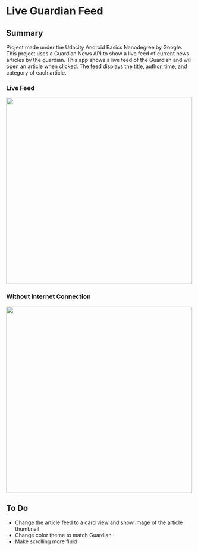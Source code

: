 # Live Guardian Feed

## Summary 
Project made under the Udacity Android Basics Nanodegree by Google. 
This project uses a Guardian News API to show a live feed of current news articles by the guardian. 
This app shows a live feed of the Guardian and will open an article when clicked.
The feed displays the title, author, time, and category of each article.

### Live Feed

<img src="https://drive.google.com/uc?export=view&id=1Bry8deHGp747C-prENShJdvvYJOyQY4q" height="500">

### Without Internet Connection

<img src="https://drive.google.com/uc?export=view&id=1rMXM1r_UfRSlxwb-LusV2rDLfcaECMeF" height="500">

## To Do
 - Change the article feed to a card view and show image of the article thumbnail
 - Change color theme to match Guardian
 - Make scrolling more fluid
